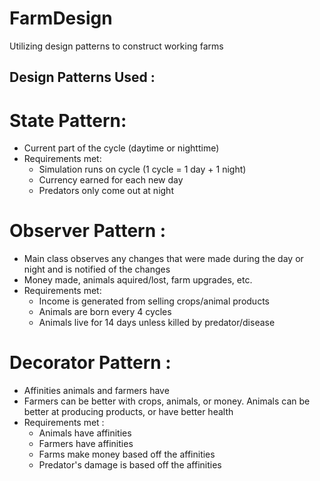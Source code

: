 # FarmDesign
Utilizing design patterns to construct working farms


## Design Patterns Used :
# State Pattern: 
 -  Current part of the cycle (daytime or nighttime)
 - Requirements met:
	- Simulation runs on cycle (1 cycle = 1 day + 1 night)
	- Currency earned for each new day
	- Predators only come out at night

# Observer Pattern : 
 - Main class observes any changes that were made during the day or night and
   is notified of the changes
 - Money made, animals aquired/lost, farm upgrades, etc.
 - Requirements met:
	- Income is generated from selling crops/animal products
	- Animals are born every 4 cycles
	- Animals live for 14 days unless killed by predator/disease

# Decorator Pattern : 
 - Affinities animals and farmers have
 - Farmers can be better with crops, animals, or money. Animals can be better at producing 
   products, or have better health
 - Requirements met :
	- Animals have affinities
	- Farmers have affinities
	- Farms make money based off the affinities
	- Predator's damage is based off the affinities
